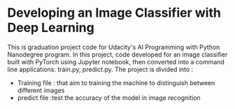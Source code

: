 # Developing an Image Classifier with Deep Learning
This is graduation project code for Udacity's AI Programming with Python Nanodegree program. 
In this project, code developed for an image classifier built with PyTorch using Jupyter notebook, then converted into a command line applications: train.py, predict.py.
The project is divided into :
  - Training file : that aim to training the machine to distinguish between different images     
  - predict file :test the accuracy of the model in image recognition 
